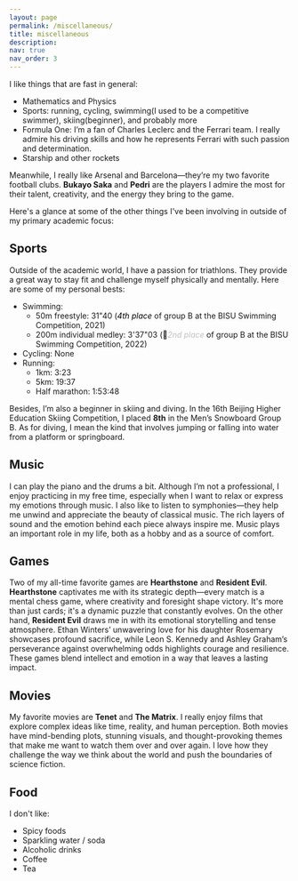 ```yaml
---
layout: page
permalink: /miscellaneous/
title: miscellaneous
description: 
nav: true
nav_order: 3
---
```


I like things that are fast in general: 
- Mathematics and Physics
- Sports: running, cycling, swimming(I used to be a competitive swimmer), skiing(beginner), and probably more
- Formula One: I’m a fan of Charles Leclerc and the Ferrari team. I really admire his driving skills and how he represents Ferrari with such passion and determination.
- Starship and other rockets

Meanwhile, I really like Arsenal and Barcelona—they’re my two favorite football clubs. **Bukayo Saka** and **Pedri** are the players I admire the most for their talent, creativity, and the energy they bring to the game.

Here's a glance at some of the other things I've been involving in outside of my primary academic focus:

## Sports

Outside of the academic world, I have a passion for triathlons. They provide a great way to stay fit and challenge myself physically and mentally. Here are some of my personal bests:
- Swimming:  
  - 50m freestyle: 31"40 (<span style="color:black">*4th place*</span> of group B at the BISU Swimming Competition, 2021)
  - 200m individual medley: 3'37"03 (&#129352;<span style="color:silver">*2nd place*</span> of group B at the BISU Swimming Competition, 2022)
- Cycling: None
- Running:
  - 1km: 3:23
  - 5km: 19:37
  - Half marathon: 1:53:48

Besides, I’m also a beginner in skiing and diving. In the 16th Beijing Higher Education Skiing Competition, I placed **8th** in the Men’s Snowboard Group B. As for diving, I mean the kind that involves jumping or falling into water from a platform or springboard.

## Music

I can play the piano and the drums a bit. Although I’m not a professional, I enjoy practicing in my free time, especially when I want to relax or express my emotions through music. I also like to listen to symphonies—they help me unwind and appreciate the beauty of classical music. The rich layers of sound and the emotion behind each piece always inspire me. Music plays an important role in my life, both as a hobby and as a source of comfort.

## Games
Two of my all-time favorite games are **Hearthstone** and **Resident Evil**. **Hearthstone** captivates me with its strategic depth—every match is a mental chess game, where creativity and foresight shape victory. It's more than just cards; it's a dynamic puzzle that constantly evolves. On the other hand, **Resident Evil** draws me in with its emotional storytelling and tense atmosphere. Ethan Winters’ unwavering love for his daughter Rosemary showcases profound sacrifice, while Leon S. Kennedy and Ashley Graham’s perseverance against overwhelming odds highlights courage and resilience. These games blend intellect and emotion in a way that leaves a lasting impact.

## Movies

My favorite movies are **Tenet** and **The Matrix**. I really enjoy films that explore complex ideas like time, reality, and human perception. Both movies have mind-bending plots, stunning visuals, and thought-provoking themes that make me want to watch them over and over again. I love how they challenge the way we think about the world and push the boundaries of science fiction.

## Food

I don't like:
- Spicy foods
- Sparkling water / soda
- Alcoholic drinks
- Coffee
- Tea
